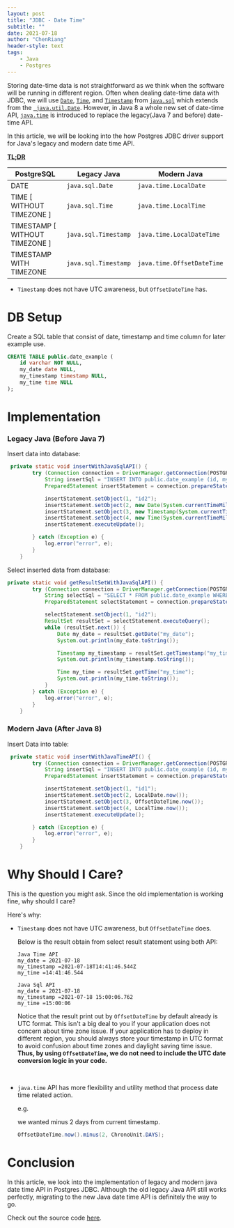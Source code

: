 ```yaml
---
layout: post
title: "JDBC - Date Time"
subtitle: ""
date: 2021-07-18
author: "ChenRiang"
header-style: text
tags:
    - Java
    - Postgres
---
```




Storing date-time data is not straightforward as we think when the software will be running in different region. Often when dealing date-time data with JDBC, we will use [`Date`](https://docs.oracle.com/en/java/javase/11/docs/api/java.sql/java/sql/Date.html), [`Time`](https://docs.oracle.com/en/java/javase/11/docs/api/java.sql/java/sql/Time.html), and [`Timestamp`](https://docs.oracle.com/en/java/javase/11/docs/api/java.sql/java/sql/Timestamp.html) from [`java.sql`](https://docs.oracle.com/en/java/javase/11/docs/api/java.sql/java/sql/package-summary.html) which extends from the [` java.util.Date`](https://docs.oracle.com/en/java/javase/11/docs/api/java.base/java/util/Date.html). However, in Java 8 a whole new set of date-time API, [`java.time`](https://docs.oracle.com/javase/8/docs/api/java/time/package-summary.html) is introduced to replace the legacy(Java 7 and before) date-time API.

In this article, we will be looking into the how Postgres JDBC driver support for Java's legacy and modern date time API.



**<u>TL;DR</u>**

| **PostgreSQL**                 | **Legacy Java**      | **Modern Java**            |
| ------------------------------ | -------------------- | -------------------------- |
| DATE                           | `java.sql.Date`      | `java.time.LocalDate`      |
| TIME [ WITHOUT TIMEZONE ]      | `java.sql.Time`      | `java.time.LocalTime`      |
| TIMESTAMP [ WITHOUT TIMEZONE ] | `java.sql.Timestamp` | `java.time.LocalDateTime`  |
| TIMESTAMP WITH TIMEZONE        | `java.sql.Timestamp` | `java.time.OffsetDateTime` |

- `Timestamp` does not have UTC awareness, but `OffsetDateTime` has.

# DB Setup

Create a SQL table that consist of date, timestamp and time column for later example use. 

```sql
CREATE TABLE public.date_example (
	id varchar NOT NULL,
	my_date date NULL,
	my_timestamp timestamp NULL,
	my_time time NULL
);
```



# Implementation 

### Legacy Java (Before Java 7)

Insert data into database:

```java
 private static void insertWithJavaSqlAPI() {
        try (Connection connection = DriverManager.getConnection(POSTGRE_URL, "postgres", "postgres")) {
            String insertSql = "INSERT INTO public.date_example (id, my_date, my_timestamp, my_time) VALUES(?,?,?,?)";
            PreparedStatement insertStatement = connection.prepareStatement(insertSql);

            insertStatement.setObject(1, "id2");
            insertStatement.setObject(2, new Date(System.currentTimeMillis()));
            insertStatement.setObject(3, new Timestamp(System.currentTimeMillis()));
            insertStatement.setObject(4, new Time(System.currentTimeMillis()));
            insertStatement.executeUpdate();

        } catch (Exception e) {
            log.error("error", e);
        }
    }
```





Select inserted data from database:

```java
private static void getResultSetWithJavaSqlAPI() {
        try (Connection connection = DriverManager.getConnection(POSTGRE_URL, "postgres", "postgres")) {
            String selectSql = "SELECT * FROM public.date_example WHERE id = ?";
            PreparedStatement selectStatement = connection.prepareStatement(selectSql);

            selectStatement.setObject(1, "id2");
            ResultSet resultSet = selectStatement.executeQuery();
            while (resultSet.next()) {
                Date my_date = resultSet.getDate("my_date");
                System.out.println(my_date.toString());

                Timestamp my_timestamp = resultSet.getTimestamp("my_timestamp");
                System.out.println(my_timestamp.toString());

                Time my_time = resultSet.getTime("my_time");
                System.out.println(my_time.toString());
            }
        } catch (Exception e) {
            log.error("error", e);
        }
    }
```





### Modern Java (After Java 8)

Insert Data into table:

```java
 private static void insertWithJavaTimeAPI() {
        try (Connection connection = DriverManager.getConnection(POSTGRE_URL, "postgres", "postgres")) {
            String insertSql = "INSERT INTO public.date_example (id, my_date, my_timestamp, my_time) VALUES(?,?,?,?)";
            PreparedStatement insertStatement = connection.prepareStatement(insertSql);

            insertStatement.setObject(1, "id1");
            insertStatement.setObject(2, LocalDate.now());
            insertStatement.setObject(3, OffsetDateTime.now());
            insertStatement.setObject(4, LocalTime.now());
            insertStatement.executeUpdate();

        } catch (Exception e) {
            log.error("error", e);
        }
    }
```





# Why Should I Care?

This is the question you might ask. Since the old implementation is working fine, why should I care?

Here's why:

- `Timestamp` does not have UTC awareness, but `OffsetDateTime` does.

  Below is the result obtain from select result statement using both API:

  ```text
  Java Time API
  my_date = 2021-07-18
  my_timestamp =2021-07-18T14:41:46.544Z
  my_time =14:41:46.544
  
  Java Sql API
  my_date = 2021-07-18
  my_timestamp =2021-07-18 15:00:06.762
  my_time =15:00:06
  ```

    

  Notice that the result print out by `OffsetDateTime` by default already is UTC format. This isn't a big deal to you if your application does not concern about time zone issue. If your application has to deploy in different region, you should always store your timestamp in UTC format to avoid confusion about time zones and daylight saving time issue. **Thus, by using `OffsetDateTime`, we do not need to include the UTC date conversion logic in your code.**

<br>



- `java.time` API has more flexibility and utility method that process date time related action. 

  e.g.

  we wanted minus 2 days from current timestamp.

  ```java
  OffsetDateTime.now().minus(2, ChronoUnit.DAYS);
  ```





# Conclusion

In this article, we look into the implementation of legacy and modern java date time API in Postgres JDBC. Although the old legacy Java API still works perfectly, migrating to the new Java date time API is definitely the way to go.



Check out the source code [here](https://github.com/lcr95/java-example/blob/main/java8-date-example/src/main/java/com/example/java8/date/jdbc/JdbcExample.java).

